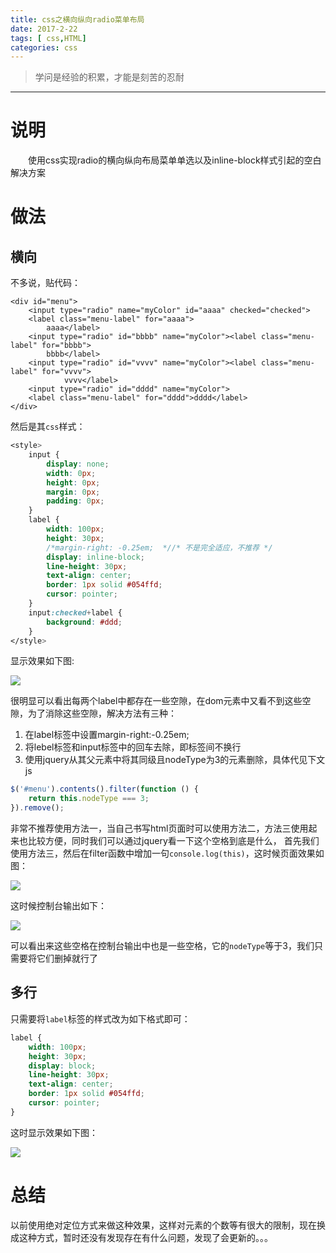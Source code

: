 ```yaml
---
title: css之横向纵向radio菜单布局
date: 2017-2-22
tags: [ css,HTML]
categories: css
---
```


> 学问是经验的积累，才能是刻苦的忍耐

***
# 说明
　　使用css实现radio的横向纵向布局菜单单选以及inline-block样式引起的空白解决方案

<!-- more -->
# 做法

## 横向
不多说，贴代码：
```
<div id="menu">
    <input type="radio" name="myColor" id="aaaa" checked="checked">
    <label class="menu-label" for="aaaa">
        aaaa</label>
    <input type="radio" id="bbbb" name="myColor"><label class="menu-label" for="bbbb">
        bbbb</label>
    <input type="radio" id="vvvv" name="myColor"><label class="menu-label" for="vvvv">
            vvvv</label>
    <input type="radio" id="dddd" name="myColor">
    <label class="menu-label" for="dddd">dddd</label>
</div>
```

然后是其`css`样式：

```css
<style>
    input {
        display: none;
        width: 0px;
        height: 0px;
        margin: 0px;
        padding: 0px;
    }
    label {
        width: 100px;
        height: 30px;
        /*margin-right: -0.25em;  *//* 不是完全适应，不推荐 */
        display: inline-block;
        line-height: 30px;
        text-align: center;
        border: 1px solid #054ffd;
        cursor: pointer;
    }
    input:checked+label {
        background: #ddd;
    }
</style>
```

显示效果如下图:

![](http://odqa8xkhb.bkt.clouddn.com/cssRadioMenu/horizontal+spack.png)

很明显可以看出每两个label中都存在一些空隙，在dom元素中又看不到这些空隙，为了消除这些空隙，解决方法有三种：

1. 在label标签中设置margin-right:-0.25em;
2. 将lebel标签和input标签中的回车去除，即标签间不换行
3. 使用jquery从其父元素中将其同级且nodeType为3的元素删除，具体代见下文js
```js
$('#menu').contents().filter(function () {
    return this.nodeType === 3;
}).remove();
```

非常不推荐使用方法一，当自己书写html页面时可以使用方法二，方法三使用起来也比较方便，同时我们可以通过jquery看一下这个空格到底是什么，
首先我们使用方法三，然后在filter函数中增加一句`console.log(this)`，这时候页面效果如图：

![](http://odqa8xkhb.bkt.clouddn.com/cssRadioMenu/horizontal.png)

这时候控制台输出如下：

![](http://odqa8xkhb.bkt.clouddn.com/cssRadioMenu/console.png)

可以看出来这些空格在控制台输出中也是一些空格，它的`nodeType`等于3，我们只需要将它们删掉就行了

## 多行

只需要将`label`标签的样式改为如下格式即可：
```css
label {
    width: 100px;
    height: 30px;
    display: block;
    line-height: 30px;
    text-align: center;
    border: 1px solid #054ffd;
    cursor: pointer;
}
```

这时显示效果如下图：

![](http://odqa8xkhb.bkt.clouddn.com/cssRadioMenu/vertical.png)

# 总结

以前使用绝对定位方式来做这种效果，这样对元素的个数等有很大的限制，现在换成这种方式，暂时还没有发现存在有什么问题，发现了会更新的。。。
